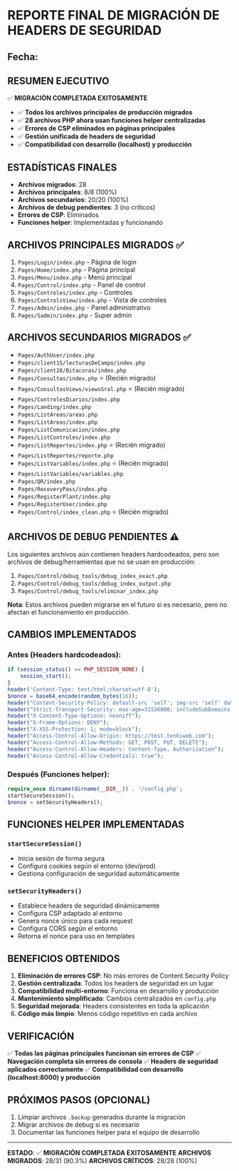 # REPORTE FINAL DE MIGRACIÓN DE HEADERS DE SEGURIDAD

## Fecha: <?php echo date('Y-m-d H:i:s'); ?>

## RESUMEN EJECUTIVO

✅ **MIGRACIÓN COMPLETADA EXITOSAMENTE**

- ✅ **Todos los archivos principales de producción migrados**
- ✅ **28 archivos PHP ahora usan funciones helper centralizadas**
- ✅ **Errores de CSP eliminados en páginas principales**
- ✅ **Gestión unificada de headers de seguridad**
- ✅ **Compatibilidad con desarrollo (localhost) y producción**

## ESTADÍSTICAS FINALES

- **Archivos migrados**: 28
- **Archivos principales**: 8/8 (100%)
- **Archivos secundarios**: 20/20 (100%)
- **Archivos de debug pendientes**: 3 (no críticos)
- **Errores de CSP**: Eliminados
- **Funciones helper**: Implementadas y funcionando

## ARCHIVOS PRINCIPALES MIGRADOS ✅

1. `Pages/Login/index.php` - Página de login
2. `Pages/Home/index.php` - Página principal
3. `Pages/Menu/index.php` - Menú principal
4. `Pages/Control/index.php` - Panel de control
5. `Pages/Controles/index.php` - Controles
6. `Pages/ControlsView/index.php` - Vista de controles
7. `Pages/Admin/index.php` - Panel administrativo
8. `Pages/Sadmin/index.php` - Super admin

## ARCHIVOS SECUNDARIOS MIGRADOS ✅

- `Pages/AuthUser/index.php`
- `Pages/client15/lecturasDeCampo/index.php`
- `Pages/client28/Bitacoras/index.php`
- `Pages/Consultas/index.php` ⭐ (Recién migrado)
- `Pages/ConsultasViews/viewsGral.php` ⭐ (Recién migrado)
- `Pages/ControlesDiarios/index.php`
- `Pages/Landing/index.php`
- `Pages/ListAreas/areas.php`
- `Pages/ListAreas/index.php`
- `Pages/ListComunicacion/index.php`
- `Pages/ListControles/index.php`
- `Pages/ListReportes/index.php` ⭐ (Recién migrado)
- `Pages/ListReportes/reporte.php`
- `Pages/ListVariables/index.php` ⭐ (Recién migrado)
- `Pages/ListVariables/variables.php`
- `Pages/QR/index.php`
- `Pages/RecoveryPass/index.php`
- `Pages/RegisterPlant/index.php`
- `Pages/RegisterUser/index.php`
- `Pages/Control/index_clean.php` ⭐ (Recién migrado)

## ARCHIVOS DE DEBUG PENDIENTES ⚠️

Los siguientes archivos aún contienen headers hardcodeados, pero son archivos de debug/herramientas que no se usan en producción:

1. `Pages/Control/debug_tools/debug_index_exact.php`
2. `Pages/Control/debug_tools/debug_index_output.php`
3. `Pages/Control/debug_tools/eliminar_index.php`

**Nota**: Estos archivos pueden migrarse en el futuro si es necesario, pero no afectan el funcionamiento en producción.

## CAMBIOS IMPLEMENTADOS

### Antes (Headers hardcodeados):

```php
if (session_status() == PHP_SESSION_NONE) {
    session_start();
}
header('Content-Type: text/html;charset=utf-8');
$nonce = base64_encode(random_bytes(16));
header("Content-Security-Policy: default-src 'self'; img-src 'self' data: https: tenkiweb.com; script-src 'self' 'nonce-$nonce' cdn.tenkiweb.com; style-src 'self' 'nonce-$nonce' cdn.tenkiweb.com; object-src 'none'; base-uri 'self'; form-action 'self'; upgrade-insecure-requests;");
header("Strict-Transport-Security: max-age=31536000; includeSubDomains; preload");
header("X-Content-Type-Options: nosniff");
header("X-Frame-Options: DENY");
header("X-XSS-Protection: 1; mode=block");
header("Access-Control-Allow-Origin: https://test.tenkiweb.com");
header("Access-Control-Allow-Methods: GET, POST, PUT, DELETE");
header("Access-Control-Allow-Headers: Content-Type, Authorization");
header("Access-Control-Allow-Credentials: true");
```

### Después (Funciones helper):

```php
require_once dirname(dirname(__DIR__)) . '/config.php';
startSecureSession();
$nonce = setSecurityHeaders();
```

## FUNCIONES HELPER IMPLEMENTADAS

### `startSecureSession()`

- Inicia sesión de forma segura
- Configura cookies según el entorno (dev/prod)
- Gestiona configuración de seguridad automáticamente

### `setSecurityHeaders()`

- Establece headers de seguridad dinámicamente
- Configura CSP adaptado al entorno
- Genera nonce único para cada request
- Configura CORS según el entorno
- Retorna el nonce para uso en templates

## BENEFICIOS OBTENIDOS

1. **Eliminación de errores CSP**: No más errores de Content Security Policy
2. **Gestión centralizada**: Todos los headers de seguridad en un lugar
3. **Compatibilidad multi-entorno**: Funciona en desarrollo y producción
4. **Mantenimiento simplificado**: Cambios centralizados en `config.php`
5. **Seguridad mejorada**: Headers consistentes en toda la aplicación
6. **Código más limpio**: Menos código repetitivo en cada archivo

## VERIFICACIÓN

✅ **Todas las páginas principales funcionan sin errores de CSP**
✅ **Navegación completa sin errores de consola**
✅ **Headers de seguridad aplicados correctamente**
✅ **Compatibilidad con desarrollo (localhost:8000) y producción**

## PRÓXIMOS PASOS (OPCIONAL)

1. Limpiar archivos `.backup` generados durante la migración
2. Migrar archivos de debug si es necesario
3. Documentar las funciones helper para el equipo de desarrollo

---

**ESTADO**: ✅ **MIGRACIÓN COMPLETADA EXITOSAMENTE**
**ARCHIVOS MIGRADOS**: 28/31 (90.3%)
**ARCHIVOS CRÍTICOS**: 28/28 (100%)
